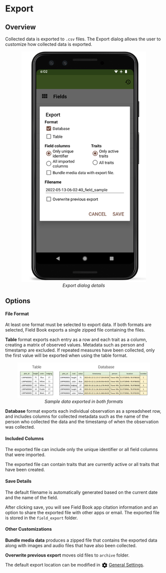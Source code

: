 Export
======

Overview
--------

Collected data is exported to `.csv` files. The Export dialog allows the
user to customize how collected data is exported.

<figure align="center" class="image">
  <img src="_static/images/export/export_framed.png" width="400px"> 
  <figcaption><i>Export dialog details</i></figcaption> 
</figure>

Options
-------

#### File Format

At least one format must be selected to export data. If both formats are
selected, Field Book exports a single zipped file containing the files.

**Table** format exports each entry as a row and each trait as a column,
creating a matrix of observed values. Metadata such as person and
timestamp are excluded. If repeated measures have been collected, only
the first value will be exported when using the table format.

<figure align="center" class="image">
  <img src="_static/images/export/export_file_formats.png" width="1100px"> 
  <figcaption><i>Sample data exported in both
formats</i></figcaption> 
</figure>

**Database** format exports each individual observation as a spreadsheet
row, and includes columns for collected metadata such as the name of the
person who collected the data and the timestamp of when the observation
was collected.

#### Included Columns

The exported file can include only the unique identifier or all field
columns that were imported.

The exported file can contain traits that are currently active or all
traits that have been created.

#### Save Details

The default filename is automatically generated based on the current
date and the name of the field.

After clicking save, you will see Field Book app citation information
and an option to share the exported file with other apps or email. The
exported file is stored in the `field_export` folder.

#### Other Customizations

**Bundle media data** produces a zipped file that contains the exported
data along with images and audio files that have also been collected.

**Overwrite previous export** moves old files to `archive` folder.

The default export location can be modified in
<a href="settings-general.md"><img style="vertical-align: middle;" src="_static/icons/home/cog.png" width="20px"></a> [General Settings](settings-general.md).

